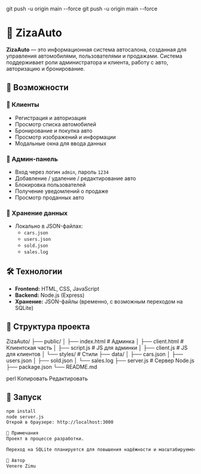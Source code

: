 git push -u origin main --force
git push -u origin main --force
# 🚗 ZizaAuto

**ZizaAuto** — это информационная система автосалона, созданная для управления автомобилями, пользователями и продажами. Система поддерживает роли администратора и клиента, работу с авто, авторизацию и бронирование.

## 🔧 Возможности

### 👤 Клиенты
- Регистрация и авторизация
- Просмотр списка автомобилей
- Бронирование и покупка авто
- Просмотр изображений и информации
- Модальные окна для ввода данных

### 🔐 Админ-панель
- Вход через логин `admin`, пароль `1234`
- Добавление / удаление / редактирование авто
- Блокировка пользователей
- Получение уведомлений о продаже
- Просмотр проданных авто

### 📁 Хранение данных
- Локально в JSON-файлах:
  - `cars.json`
  - `users.json`
  - `sold.json`
  - `sales.log`

## 🛠️ Технологии

- **Frontend:** HTML, CSS, JavaScript
- **Backend:** Node.js (Express)
- **Хранение:** JSON-файлы (временно, с возможным переходом на SQLite)

## 📂 Структура проекта

ZizaAuto/
├── public/
│ ├── index.html # Админка
│ ├── client.html # Клиентская часть
│ ├── script.js # JS для админки
│ ├── client.js # JS для клиентов
│ └── styles/ # Стили
├── data/
│ ├── cars.json
│ ├── users.json
│ ├── sold.json
│ └── sales.log
├── server.js # Сервер Node.js
├── package.json
└── README.md

perl
Копировать
Редактировать

## 🚀 Запуск

```bash
npm install
node server.js
Открой в браузере: http://localhost:3000

📌 Примечания
Проект в процессе разработки.

Переход на SQLite планируется для повышения надёжности и масштабируемости.

🤝 Автор
Venere Zimu
